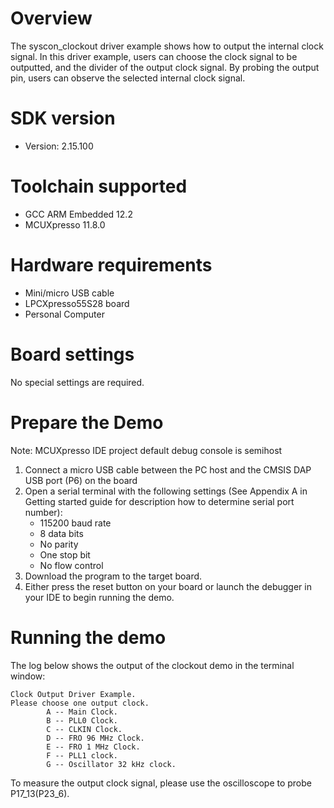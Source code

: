 Overview
========
The syscon_clockout driver example shows how to output the internal clock signal. In this driver example, users can
choose the clock signal to be outputted, and the divider of the output clock signal. By probing the output pin, users
can observe the selected internal clock signal.

SDK version
===========
- Version: 2.15.100

Toolchain supported
===================
- GCC ARM Embedded  12.2
- MCUXpresso  11.8.0

Hardware requirements
=====================
- Mini/micro USB cable
- LPCXpresso55S28 board
- Personal Computer

Board settings
==============
No special settings are required.

Prepare the Demo
================
Note: MCUXpresso IDE project default debug console is semihost
1.  Connect a micro USB cable between the PC host and the CMSIS DAP USB port (P6) on the board
2.  Open a serial terminal with the following settings (See Appendix A in Getting started guide for description how to determine serial port number):
    - 115200 baud rate
    - 8 data bits
    - No parity
    - One stop bit
    - No flow control
3.  Download the program to the target board.
4.  Either press the reset button on your board or launch the debugger in your IDE to begin running the demo.

Running the demo
================
The log below shows the output of the clockout demo in the terminal window:
~~~~~~~~~~~~~~~~~~~~~~~~~~~~~~~~~~~
Clock Output Driver Example.
Please choose one output clock.
        A -- Main Clock.
        B -- PLL0 Clock.
        C -- CLKIN Clock.
        D -- FRO 96 MHz Clock.
        E -- FRO 1 MHz Clock.
        F -- PLL1 clock.
        G -- Oscillator 32 kHz clock.
~~~~~~~~~~~~~~~~~~~~~~~~~~~~~~~~~~~
To measure the output clock signal, please use the oscilloscope to probe P17_13(P23_6).

